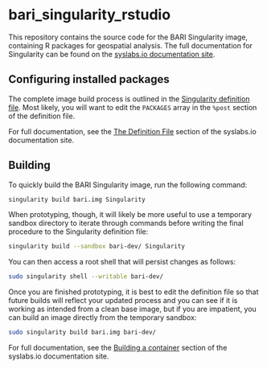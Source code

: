 # bari_singularity_rstudio

This repository contains the source code for the BARI Singularity image, containing R packages for geospatial analysis. The full documentation for Singularity can be found on the [syslabs.io documentation site](https://sylabs.io/guides/3.5/user-guide/index.html).

## Configuring installed packages

The complete image build process is outlined in the [Singularity definition file](Singularity). Most likely, you will want to edit the `PACKAGES` array in the `%post` section of the definition file.

For full documentation, see the [The Definition File](https://sylabs.io/guides/3.5/user-guide/definition_files.html) section of the syslabs.io documentation site.

## Building

To quickly build the BARI Singularity image, run the following command:

```bash
singularity build bari.img Singularity
```

When prototyping, though, it will likely be more useful to use a temporary sandbox directory to iterate through commands before writing the final procedure to the Singularity definition file:

```bash
singularity build --sandbox bari-dev/ Singularity
```

You can then access a root shell that will persist changes as follows:

```bash
sudo singularity shell --writable bari-dev/
```

Once you are finished prototyping, it is best to edit the definition file so that future builds will reflect your updated process and you can see if it is working as intended from a clean base image, but if you are impatient, you can build an image directly from the temporary sandbox:

```bash
sudo singularity build bari.img bari-dev/
```

For full documentation, see the [Building a container](https://sylabs.io/guides/3.5/user-guide/build_a_container.html) section of the syslabs.io documentation site.
